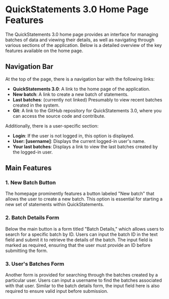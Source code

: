 # QuickStatements 3.0 Home Page Features

The QuickStatements 3.0 home page provides an interface for managing batches of data and viewing their details, as well as navigating through various sections of the application. Below is a detailed overview of the key features available on the home page.

## Navigation Bar

At the top of the page, there is a navigation bar with the following links:

- **QuickStatements 3.0**: A link to the home page of the application.
- **New batch**: A link to create a new batch of statements.
- **Last batches**: (currently not linked) Presumably to view recent batches created in the system.
- **Git**: A link to the GitHub repository for QuickStatements 3.0, where you can access the source code and contribute.

Additionally, there is a user-specific section:

- **Login**: If the user is not logged in, this option is displayed.
- **User: [username]**: Displays the current logged-in user's name.
- **Your last batches**: Displays a link to view the last batches created by the logged-in user.

## Main Features

### 1. New Batch Button

The homepage prominently features a button labeled "New batch" that allows the user to create a new batch. This option is essential for starting a new set of statements within QuickStatements.

### 2. Batch Details Form

Below the main button is a form titled "Batch Details," which allows users to search for a specific batch by ID. Users can input the batch ID in the text field and submit it to retrieve the details of the batch. The input field is marked as required, ensuring that the user must provide an ID before submitting the form.

### 3. User's Batches Form

Another form is provided for searching through the batches created by a particular user. Users can input a username to find the batches associated with that user. Similar to the batch details form, the input field here is also required to ensure valid input before submission.
